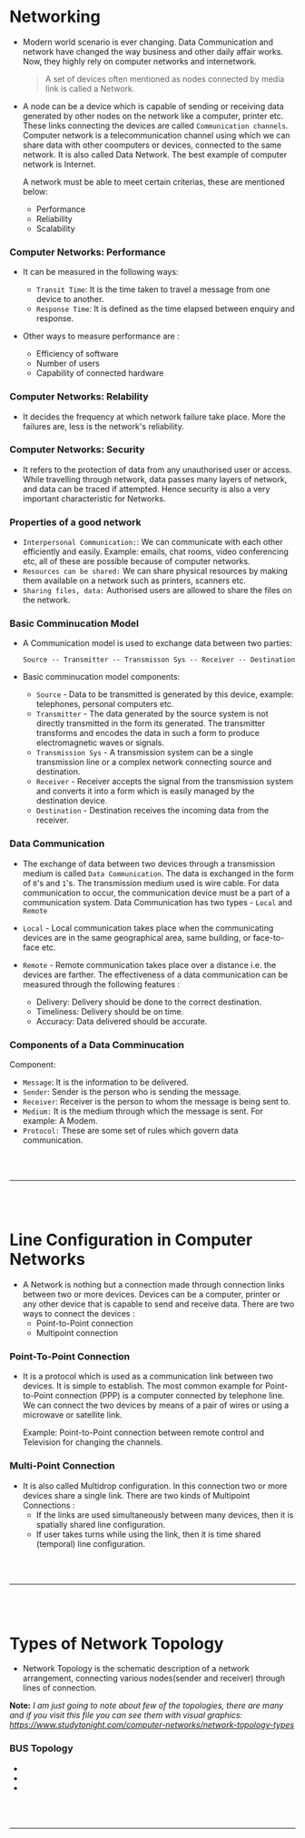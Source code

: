 # Networking 

- Modern world scenario is ever changing. Data Communication and network have changed the way business and other daily affair works. Now, they highly rely on computer networks and internetwork.
  
  >A set of devices often mentioned as nodes connected by media link is called a Network.
  
- A node can be a device which is capable of sending or receiving data generated by other nodes on the network like a computer, printer etc. These links connecting the devices are called `Communication channels`. Computer network is a telecommunication channel using which we can share data with other coomputers or devices, connected to the same network. It is also called Data Network. The best example of computer network is Internet.
   
   A network must be able to meet certain criterias, these are mentioned below:
   - Performance 
   - Reliability
   - Scalability
   
### Computer Networks: Performance

- It can be measured in the following ways:
  - `Transit Time`: It is the time taken to travel a message from one device to another.
  - `Response Time`:  It is defined as the time elapsed between enquiry and response.
  
- Other ways to measure performance are :
  - Efficiency of software
  - Number of users
  - Capability of connected hardware
 
### Computer Networks: Relability

- It decides the frequency at which network failure take place. More the failures are, less is the network's reliability.
 
### Computer Networks: Security

- It refers to the protection of data from any unauthorised user or access. While travelling through network, data passes many layers of network, and data can be traced if attempted. Hence security is also a very important characteristic for Networks.
 
### Properties of a good network

- `Interpersonal Communication:`: We can communicate with each other efficiently and easily. Example: emails, chat rooms, video conferencing etc, all of these are possible because of computer networks.
- `Resources can be shared:` We can share physical resources by making them available on a network such as printers, scanners etc.
- `Sharing files, data:` Authorised users are allowed to share the files on the network.
 
### Basic Comminucation Model

- A Communication model is used to exchange data between two parties:
  ```
  Source -- Transmitter -- Transmisson Sys -- Receiver -- Destination
  ```
  
- Basic comminucation model components:
  - `Source` - Data to be transmitted is generated by this device, example: telephones, personal computers etc.
  - `Transmitter` - The data generated by the source system is not directly transmitted in the form its generated. The transmitter transforms and encodes the data in such a form to produce electromagnetic waves or signals.
  - `Transmission Sys` - A transmission system can be a single transmission line or a complex network connecting source and destination.
  - `Receiver` - Receiver accepts the signal from the transmission system and converts it into a form which is easily managed by the destination device.
  - `Destination` - Destination receives the incoming data from the receiver.
 
### Data Communication

- The exchange of data between two devices through a transmission medium is called `Data Communication`. The data is exchanged in the form of `0`'s and `1`'s. The transmission medium used is wire cable. For data communication to occur, the communication device must be a part of a communication system. Data Communication has two types - `Local` and `Remote`

- `Local` - Local communication takes place when the communicating devices are in the same geographical area, same building, or face-to-face etc.

- `Remote` - Remote communication takes place over a distance i.e. the devices are farther. The effectiveness of a data communication can be measured through the following features :
  - Delivery: Delivery should be done to the correct destination. 
  - Timeliness: Delivery should be on time.
  - Accuracy: Data delivered should be accurate.

### Components of a Data Comminucation

Component:
  - `Message`: It is the information to be delivered.
  - `Sender`: Sender is the person who is sending the message.
  - `Receiver`: Receiver is the person to whom the message is being sent to.
  - `Medium:` It is the medium through which the message is sent. For example: A Modem.
  - `Protocol:` These are some set of rules which govern data communication.

<br>
<br>

---

<br>
<br>

# Line Configuration in Computer Networks

- A Network is nothing but a connection made through connection links between two or more devices. Devices can be a computer, printer or any other device that is capable to send and receive data. There are two ways to connect the devices :
  - Point-to-Point connection
  - Multipoint connection

### Point-To-Point Connection

- It is a protocol which is used as a communication link between two devices. It is simple to establish. The most common example for Point-to-Point connection (PPP) is a computer connected by telephone line. We can connect the two devices by means of a pair of wires or using a microwave or satellite link.
  
  Example: Point-to-Point connection between remote control and Television for changing the channels.

### Multi-Point Connection

- It is also called Multidrop configuration. In this connection two or more devices share a single link. There are two kinds of Multipoint Connections :
  - If the links are used simultaneously between many devices, then it is spatially shared line configuration.
  - If user takes turns while using the link, then it is time shared (temporal) line configuration.

<br>
<br>

---

<br>
<br>

# Types of Network Topology

- Network Topology is the schematic description of a network arrangement, connecting various nodes(sender and receiver) through lines of connection. 


**Note:** *I am just going to note about few of the topologies, there are many and if you visit this file you can see them with visual graphics: https://www.studytonight.com/computer-networks/network-topology-types* 


### BUS Topology

-
-
-

<br>
<br>

---

<br>
<br>

